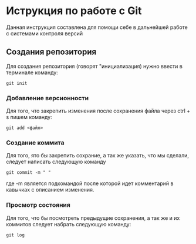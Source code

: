# Иструкция по работе с Git

Данная инструкция составлена для помощи себе в дальнейшей работе с системами контроля версий

## Создания репозитория

Для создания репозитория (говорят "инициализация) нужно ввести в терминале команду:

    git init

### Добавление версионности

Для того, что закрепить изменения после сохранения файла через ctrl + s пишем команду:

    git add <файл>

### Создание коммита

Для того, ято бы закрепить сохрание, а так же указать, что мы сделали, следует написать следующую команду

    git commit -m " "

где -m является подкомандой после которой идет комментарий в кавычках с описанием изменения.

### Просмотр состояния 

Для того, что бы посмотреть предыдущие сохранения, а так же и их коммитов следует набрать следующую команду:

    git log
